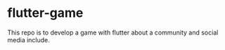# flutter-game
This repo is to develop a game with flutter about a community and social media include.
